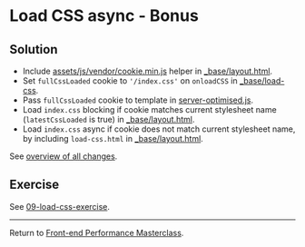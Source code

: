 # Load CSS async - Bonus

## Solution

* Include [assets/js/vendor/cookie.min.js](src/optimised/assets/js/vendor/cookie.min.js) helper in [_base/layout.html](src/optimised/_base/layout.html).
* Set `fullCssLoaded` cookie to `'/index.css'` on `onloadCSS` in [_base/load-css](src/optimised/_base/load-css.html).
* Pass `fullCssLoaded` cookie to template in [server-optimised.js](server-optimised.js).
* Load `index.css` blocking if cookie matches current stylesheet name (`latestCssLoaded` is true) in [_base/layout.html](src/optimised/_base/layout.html).
* Load `index.css` async if cookie does not match current stylesheet name, by including `load-css.html` in [_base/layout.html](src/optimised/_base/layout.html).

See [overview of all changes](https://github.com/voorhoede/front-end-performance-masterclass/commit/2a1c4ab944d458159bed77355ac6b6d651e49f17).


## Exercise

See [09-load-css-exercise](https://github.com/voorhoede/front-end-performance-masterclass/tree/09-load-css-exercise).

---

Return to [Front-end Performance Masterclass](https://github.com/voorhoede/front-end-performance-masterclass).
